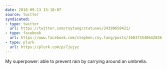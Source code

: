 ```yaml
---
date: 2010-09-13 15:10:07
source: twitter
syndicated:
- type: twitter
  url: https://twitter.com/roytang/statuses/24390650421/
- type: facebook
  url: https://www.facebook.com/stephen.roy.tang/posts/160373540642836
- type: plurk
  url: https://plurk.com/p/7jujyz
---
```


My superpower: able to prevent rain by carrying around an umbrella.